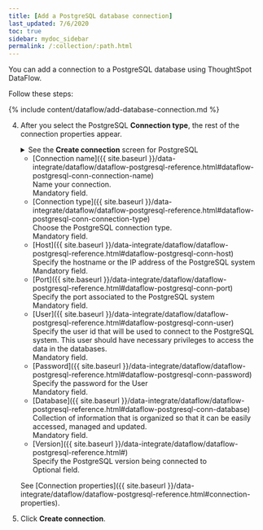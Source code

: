 ```yaml
---
title: [Add a PostgreSQL database connection]
last_updated: 7/6/2020
toc: true
sidebar: mydoc_sidebar
permalink: /:collection/:path.html
---
```

You can add a connection to a PostgreSQL database using ThoughtSpot DataFlow.

Follow these steps:


{% include content/dataflow/add-database-connection.md %}

4. After you select the PostgreSQL **Connection type**, the rest of the connection properties appear.

    <details>
      <summary>See the <strong>Create connection</strong> screen for PostgreSQL</summary>
        <p>
        <img src="../../images/dataflow-postgresql-create.png" alt="Create PostgreSQL connection" /></p>
    </details>

    * [Connection name]({{ site.baseurl }}/data-integrate/dataflow/dataflow-postgresql-reference.html#dataflow-postgresql-conn-connection-name)<br/>Name your connection.<br/>Mandatory field.
    * [Connection type]({{ site.baseurl }}/data-integrate/dataflow/dataflow-postgresql-reference.html#dataflow-postgresql-conn-connection-type)<br/>Choose the PostgreSQL connection type.<br/>Mandatory field.
    * [Host]({{ site.baseurl }}/data-integrate/dataflow/dataflow-postgresql-reference.html#dataflow-postgresql-conn-host)<br/>Specify the hostname or the IP address of the PostgreSQL system<br/>Mandatory field.
    * [Port]({{ site.baseurl }}/data-integrate/dataflow/dataflow-postgresql-reference.html#dataflow-postgresql-conn-port)<br/>Specify the port associated to the PostgreSQL system<br/>Mandatory field.
    * [User]({{ site.baseurl }}/data-integrate/dataflow/dataflow-postgresql-reference.html#dataflow-postgresql-conn-user)<br/>Specify the user id that will be used to connect to the PostgreSQL system. This user should have necessary privileges to access the data in the databases.<br/>Mandatory field.
    * [Password]({{ site.baseurl }}/data-integrate/dataflow/dataflow-postgresql-reference.html#dataflow-postgresql-conn-password)<br/>Specify the password for the User<br/>Mandatory field.
    * [Database]({{ site.baseurl }}/data-integrate/dataflow/dataflow-postgresql-reference.html#dataflow-postgresql-conn-database)<br/>Collection of information that is organized so that it can be easily accessed, managed and updated.<br/>Mandatory field.
    * [Version]({{ site.baseurl }}/data-integrate/dataflow/dataflow-postgresql-reference.html#)<br/>Specify the PostgreSQL version being connected to<br/>Optional field.

   See [Connection properties]({{ site.baseurl }}/data-integrate/dataflow/dataflow-postgresql-reference.html#connection-properties).

5. Click **Create connection**.   
